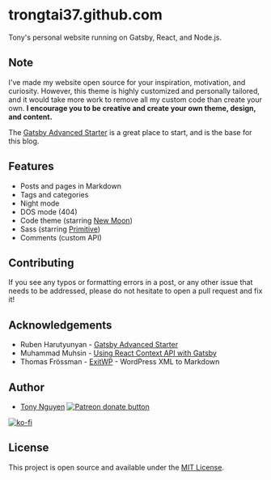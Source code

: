# trongtai37.github.com
Tony's personal website running on Gatsby, React, and Node.js.

## Note

I've made my website open source for your inspiration, motivation, and curiosity. However, this theme is highly customized and personally tailored, and it would take more work to remove all my custom code than create your own. **I encourage you to be creative and create your own theme, design, and content.**

The [Gatsby Advanced Starter](https://github.com/vagr9k/gatsby-advanced-starter/) is a great place to start, and is the base for this blog.

## Features

- Posts and pages in Markdown
- Tags and categories
- Night mode
- DOS mode (404)
- Code theme (starring [New Moon](https://trongtai37.github.io/new-moon))
- Sass (starring [Primitive](https://trongtai37.github.io/primitive))
- Comments (custom API)

## Contributing

If you see any typos or formatting errors in a post, or any other issue that needs to be addressed, please do not hesitate to open a pull request and fix it!

## Acknowledgements

- Ruben Harutyunyan - [Gatsby Advanced Starter](https://github.com/vagr9k/gatsby-advanced-starter/)
- Muhammad Muhsin - [Using React Context API with Gatsby](https://www.gatsbyjs.org/blog/2019-01-31-using-react-context-api-with-gatsby/)
- Thomas Frössman - [ExitWP](https://github.com/thomasf/exitwp) - WordPress XML to Markdown

## Author

- [Tony Nguyen](https://www.trongtai37.github.com)
<a href="https://patreon.com/trongtai37"><img src="https://img.shields.io/endpoint.svg?url=https://shieldsio-patreon.herokuapp.com/trongtai37&style=for-the-badge" alt="Patreon donate button" /> </a>

[![ko-fi](https://www.ko-fi.com/img/githubbutton_sm.svg)](https://ko-fi.com/F1F1GNP8)

## License

This project is open source and available under the [MIT License](LICENSE).
